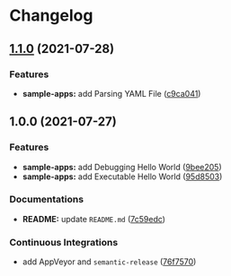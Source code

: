 # Changelog

## [1.1.0](https://github.com/extra2000/jruby-examples/compare/v1.0.0...v1.1.0) (2021-07-28)


### Features

* **sample-apps:** add Parsing YAML File ([c9ca041](https://github.com/extra2000/jruby-examples/commit/c9ca04163a7b48e8f130ae53a1ff9a3a342ffd45))

## 1.0.0 (2021-07-27)


### Features

* **sample-apps:** add Debugging Hello World ([9bee205](https://github.com/extra2000/jruby-examples/commit/9bee205a041cc05cacf8417a0b91f19ce0ae9b45))
* **sample-apps:** add Executable Hello World ([95d8503](https://github.com/extra2000/jruby-examples/commit/95d850356393e56a2a6d13e4b7d255f17735002a))


### Documentations

* **README:** update `README.md` ([7c59edc](https://github.com/extra2000/jruby-examples/commit/7c59edcdabf9a39b2fb62522991001116d5e0f7b))


### Continuous Integrations

* add AppVeyor and `semantic-release` ([76f7570](https://github.com/extra2000/jruby-examples/commit/76f757030c8c59a219a826227d66d9470fa921a4))

